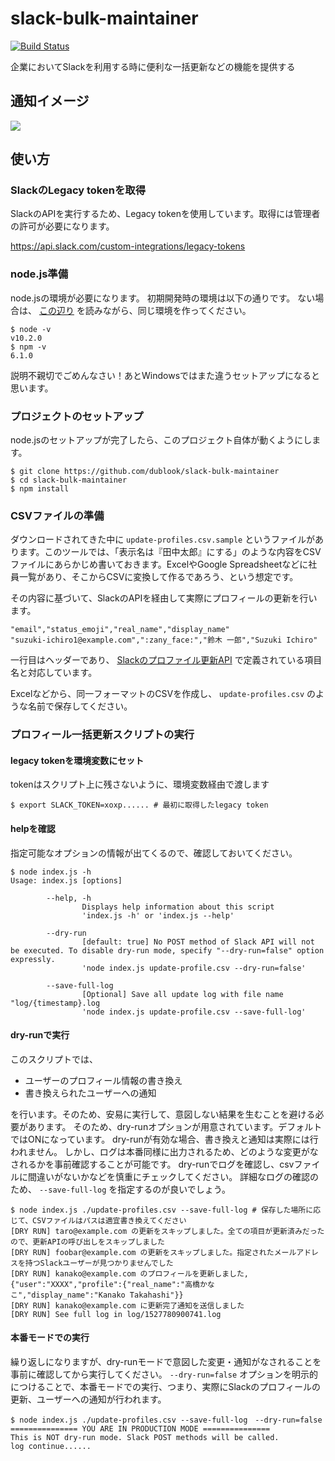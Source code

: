 # slack-bulk-maintainer
[![Build Status](https://travis-ci.com/dublook/slack-bulk-maintainer.svg?branch=master)](https://travis-ci.com/dublook/slack-bulk-maintainer)

企業においてSlackを利用する時に便利な一括更新などの機能を提供する

## 通知イメージ
![](https://i.imgur.com/OWcqOX8.png)

## 使い方
### SlackのLegacy tokenを取得
SlackのAPIを実行するため、Legacy tokenを使用しています。取得には管理者の許可が必要になります。

https://api.slack.com/custom-integrations/legacy-tokens

### node.js準備
node.jsの環境が必要になります。
初期開発時の環境は以下の通りです。
ない場合は、 [この辺り](https://qiita.com/akakuro43/items/600e7e4695588ab2958d) を読みながら、同じ環境を作ってください。
```
$ node -v
v10.2.0
$ npm -v
6.1.0
```

説明不親切でごめんなさい！あとWindowsではまた違うセットアップになると思います。

### プロジェクトのセットアップ
node.jsのセットアップが完了したら、このプロジェクト自体が動くようにします。

```
$ git clone https://github.com/dublook/slack-bulk-maintainer
$ cd slack-bulk-maintainer
$ npm install
```

### CSVファイルの準備
ダウンロードされてきた中に `update-profiles.csv.sample` というファイルがあります。このツールでは、「表示名は『田中太郎』にする」のような内容をCSVファイルにあらかじめ書いておきます。ExcelやGoogle Spreadsheetなどに社員一覧があり、そこからCSVに変換して作るであろう、という想定です。

その内容に基づいて、SlackのAPIを経由して実際にプロフィールの更新を行います。


```
"email","status_emoji","real_name","display_name"
"suzuki-ichiro1@example.com",":zany_face:","鈴木 一郎","Suzuki Ichiro"
```

一行目はヘッダーであり、 [Slackのプロファイル更新API](https://api.slack.com/methods/users.profile.set) で定義されている項目名と対応しています。

Excelなどから、同一フォーマットのCSVを作成し、 `update-profiles.csv` のような名前で保存してください。

### プロフィール一括更新スクリプトの実行
#### legacy tokenを環境変数にセット
tokenはスクリプト上に残さないように、環境変数経由で渡します
```
$ export SLACK_TOKEN=xoxp...... # 最初に取得したlegacy token
```

#### helpを確認
指定可能なオプションの情報が出てくるので、確認しておいてください。
```
$ node index.js -h
Usage: index.js [options]

        --help, -h
                Displays help information about this script
                'index.js -h' or 'index.js --help'

        --dry-run
                [default: true] No POST method of Slack API will not be executed. To disable dry-run mode, specify "--dry-run=false" option expressly.
                'node index.js update-profile.csv --dry-run=false'

        --save-full-log
                [Optional] Save all update log with file name "log/{timestamp}.log
                'node index.js update-profile.csv --save-full-log'
```

#### dry-runで実行
このスクリプトでは、
- ユーザーのプロフィール情報の書き換え
- 書き換えられたユーザーへの通知

を行います。そのため、安易に実行して、意図しない結果を生むことを避ける必要があります。
そのため、dry-runオプションが用意されています。デフォルトではONになっています。
dry-runが有効な場合、書き換えと通知は実際には行われません。
しかし、ログは本番同様に出力されるため、どのような変更がなされるかを事前確認することが可能です。
dry-runでログを確認し、csvファイルに間違いがないかなどを慎重にチェックしてください。
詳細なログの確認のため、 `--save-full-log` を指定するのが良いでしょう。

```
$ node index.js ./update-profiles.csv --save-full-log # 保存した場所に応じて、CSVファイルはパスは適宜書き換えてください
[DRY RUN] taro@example.com の更新をスキップしました。全ての項目が更新済みだったので、更新APIの呼び出しをスキップしました
[DRY RUN] foobar@example.com の更新をスキップしました。指定されたメールアドレスを持つSlackユーザーが見つかりませんでした
[DRY RUN] kanako@example.com のプロフィールを更新しました, {"user":"XXXX","profile":{"real_name":"高橋かなこ","display_name":"Kanako Takahashi"}}
[DRY RUN] kanako@example.com に更新完了通知を送信しました
[DRY RUN] See full log in log/1527780900741.log
```

#### 本番モードでの実行
繰り返しになりますが、dry-runモードで意図した変更・通知がなされることを事前に確認してから実行してください。
`--dry-run=false` オプションを明示的につけることで、本番モードでの実行、つまり、実際にSlackのプロフィールの更新、ユーザーへの通知が行われます。
```
$ node index.js ./update-profiles.csv --save-full-log　--dry-run=false
=============== YOU ARE IN PRODUCTION MODE ===============
This is NOT dry-run mode. Slack POST methods will be called.
log continue......
```
